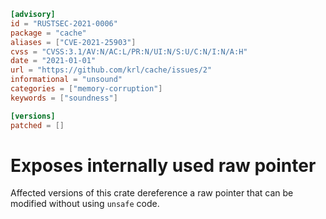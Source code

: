 ```toml
[advisory]
id = "RUSTSEC-2021-0006"
package = "cache"
aliases = ["CVE-2021-25903"]
cvss = "CVSS:3.1/AV:N/AC:L/PR:N/UI:N/S:U/C:N/I:N/A:H"
date = "2021-01-01"
url = "https://github.com/krl/cache/issues/2"
informational = "unsound"
categories = ["memory-corruption"]
keywords = ["soundness"]

[versions]
patched = []
```

# Exposes internally used raw pointer

Affected versions of this crate dereference a raw pointer that can be modified
without using `unsafe` code.
